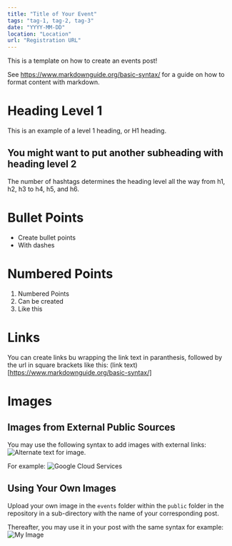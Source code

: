 ```yaml
---
title: "Title of Your Event"
tags: "tag-1, tag-2, tag-3"
date: "YYYY-MM-DD"
location: "Location"
url: "Registration URL"
---
```

This is a template on how to create an events post!

See https://www.markdownguide.org/basic-syntax/ for a guide on how to format content with markdown.

# Heading Level 1
This is an example of a level 1 heading, or H1 heading.

## You might want to put another subheading with heading level 2
The number of hashtags determines the heading level all the way from h1, h2, h3 to h4, h5, and h6.

# Bullet Points
- Create bullet points
- With dashes

# Numbered Points
1. Numbered Points
2. Can be created
3. Like this

# Links
You can create links bu wrapping the link text in paranthesis, followed by the url in square brackets like this: (link text)[https://www.markdownguide.org/basic-syntax/]

# Images

## Images from External Public Sources
You may use the following syntax to add images with external links: ![Alternate text for image](<link to image>). 

For example:
![Google Cloud Services](https://s3-ap-southeast-1.amazonaws.com/spaculus/cdns/images/google-cloud-img.jpg)

## Using Your Own Images
Upload your own image in the `events` folder within the `public` folder in the repository in a sub-directory with the name of your corresponding post.

Thereafter, you may use it in your post with the same syntax for example:
![My Image](/events/my-blog-post-title/my-image.png)








